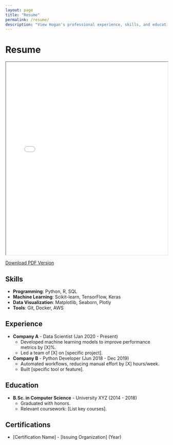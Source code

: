 ```yaml
---
layout: page
title: "Resume"
permalink: /resume/
description: "View Hogan's professional experience, skills, and education as a data scientist and Python developer."
---
```


# Resume

<iframe src="/assets/resume/hogan-resume.pdf" width="100%" height="600px" title="Hogan's Resume"></iframe>

[Download PDF Version](/assets/resume/hogan-resume.pdf)

## Skills
- **Programming**: Python, R, SQL
- **Machine Learning**: Scikit-learn, TensorFlow, Keras
- **Data Visualization**: Matplotlib, Seaborn, Plotly
- **Tools**: Git, Docker, AWS

## Experience
- **Company A** - Data Scientist (Jan 2020 - Present)
  - Developed machine learning models to improve performance metrics by [X]%.
  - Led a team of [X] on [specific project].
- **Company B** - Python Developer (Jun 2018 - Dec 2019)
  - Automated workflows, reducing manual effort by [X] hours/week.
  - Built [specific tool or feature].

## Education
- **B.Sc. in Computer Science** - University XYZ (2014 - 2018)
  - Graduated with honors.
  - Relevant coursework: [List key courses].

## Certifications
- [Certification Name] - [Issuing Organization] (Year)